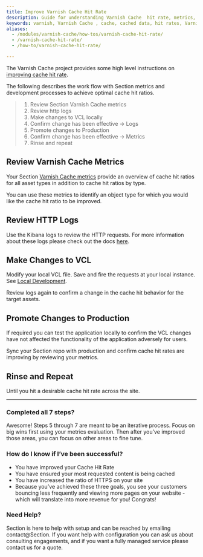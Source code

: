 ```yaml
---
title: Improve Varnish Cache Hit Rate
description: Guide for understanding Varnish Cache  hit rate, metrics, and logs.
keywords: varnish, Varnish Cache , cache, cached data, hit rates, Varnish Cache hit rates, vcl, Varnish Cache configuration language, metrics
aliases:
  - /modules/varnish-cache/how-tos/varnish-cache-hit-rate/
  - /varnish-cache-hit-rate/
  - /how-to/varnish-cache-hit-rate/

---
```


The Varnish Cache  project provides some high level instructions on [improving cache hit rate](https://varnish-cache.org/docs/4.0/users-guide/increasing-your-hitrate.html).

The following describes the work flow with Section metrics and development processes to achieve optimal cache hit ratios.

> 1.  Review Section Varnish Cache metrics
> 2.  Review http logs
> 3.  Make changes to VCL locally
> 4.  Confirm change has been effective -> Logs
> 5.  Promote changes to Production
> 6.  Confirm change has been effective -> Metrics
> 7.  Rinse and repeat

## Review Varnish Cache Metrics

Your Section [Varnish Cache metrics](/docs/metrics-overview/) provide an overview of cache hit ratios for all asset types in addition to cache hit ratios by type.

You can use these metrics to identify an object type for which you would like the cache hit ratio to be improved.

## Review HTTP Logs

Use the Kibana logs to review the HTTP requests. For more information about these logs please check out the docs [here](/docs/logs/).

## Make Changes to VCL

Modify your local VCL file. Save and fire the requests at your local instance. See [Local Development](/docs/how-tos/integrations/varnish/basic-configuration/).

Review logs again to confirm a change in the cache hit behavior for the target assets.

## Promote Changes to Production

If required you can test the application locally to confirm the VCL changes have not affected the functionality of the application adversely for users.

Sync your Section repo with production and confirm cache hit rates are improving by reviewing your metrics.

## Rinse and Repeat

Until you hit a desirable cache hit rate across the site.

---


### **Completed all 7 steps?**

Awesome! Steps 5 through 7 are meant to be an iterative process. Focus on big wins first using your metrics evaluation. Then after you’ve improved those areas, you can focus on other areas to fine tune.


### **How do I know if I’ve been successful?**

* You have improved your Cache Hit Rate
* You have ensured your most requested content is being cached
* You have increased the ratio of HTTPS on your site
* Because you’ve achieved these three goals, you see your customers bouncing less frequently and viewing more pages on your website - which will translate into more revenue for you! Congrats!

### **Need Help?**

Section is here to help with setup and can be reached by emailing contact@Section. If you want help with configuration you can ask us about consulting engagements, and if you want a fully managed service please contact us for a quote.

